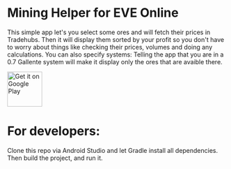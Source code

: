 # Mining Helper for EVE Online

This simple app let's you select some ores and will fetch their prices in Tradehubs. Then it will display them sorted by your profit so you don't have to worry about things like checking their prices, volumes and doing any calculations. You can also specify systems: Telling the app that you are in a 0.7 Gallente system will make it display only the ores that are avaible there.

<a href="https://play.google.com/store/apps/details?id=com.randomlettersandnumbers15645151gd65fg16d5fgs46r84tserg51f3d21ger6.eveminer" target="_blank">
<img src="https://play.google.com/intl/en_us/badges/images/generic/en-play-badge.png" alt="Get it on Google Play" height="80"/></a>


# For developers:

Clone this repo via Android Studio and let Gradle install all dependencies. Then build the project, and run it.
